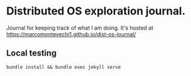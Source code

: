 # Distributed OS exploration journal.

Journal for keeping track of what I am doing. It's hosted at https://marcomontevechi1.github.io/dist-os-journal/

## Local testing

`bundle install && bundle exec jekyll serve`

